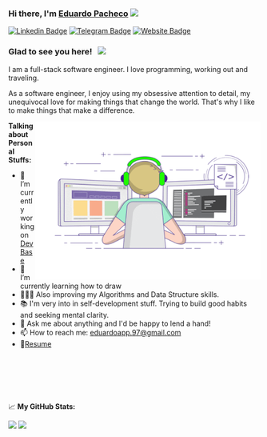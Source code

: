 ### Hi there, I'm <a href="https://www.linkedin.com/in/edoapp/" target="_blank">Eduardo Pacheco</a> <img src="https://media.giphy.com/media/hvRJCLFzcasrR4ia7z/giphy.gif" width="25px">

[![Linkedin Badge](https://img.shields.io/badge/-LinkedIn-0e76a8?style=flat-square&logo=Linkedin&logoColor=white)](https://www.linkedin.com/in/edoapp/)
[![Telegram Badge](https://img.shields.io/badge/-Telegram-0088cc?style=flat-square&logo=Telegram&logoColor=white)](https://t.me/EdoAP)
[![Website Badge](https://img.shields.io/badge/Resume-3b5998?style=flat-square&logo=google-chrome&logoColor=white)](https://gkassym.netlify.app)
<!-- [![Twitter Badge](https://img.shields.io/badge/-Twitter-00acee?style=flat-square&logo=Twitter&logoColor=white)](https://twitter.com/GKassym) -->
<!-- [![Instagram Badge](https://img.shields.io/badge/-Instagram-e4405f?style=flat-square&logo=Instagram&logoColor=white)](https://instagram.com/gkassym/) -->
<!-- [![Medium Badge](https://img.shields.io/badge/medium-%2312100E.svg?&style=for-square&logo=medium&logoColor=white)](https://gapur-kassym.medium.com/)  --> 

### Glad to see you here! &nbsp; ![](https://visitor-badge.glitch.me/badge?page_id=EdoAPP.EdoAPP)

I am a full-stack software engineer. I love programming, working out and traveling.

As a software engineer, I enjoy using my obsessive attention to detail, my unequivocal love for making things that change the world. That's why I like to make things that make a difference.

<img align="right" alt="GIF" src="https://github.com/EdoAPP/EdoAPP/blob/main/coding.gif?raw=true" width="450" height="316" />

**Talking about Personal Stuffs:**

- 🔭 I’m currently working on [DevBase](https://devbase.us/)
- 🌱 I’m currently learning how to draw
- 👨🏻‍💻 Also improving my Algorithms and Data Structure skills.
- 📚 I'm very into in self-development stuff. Trying to build good habits and seeking mental clarity.
- 💬 Ask me about anything and I'd be happy to lend a hand!
- 📫 How to reach me: eduardoapp.97@gmail.com
- 📝[Resume](https://drive.google.com/file/d/18Z5-RLX2yxXbB8dehv8RLNx1iBHhfW3M/view?usp=sharing)

<p>&nbsp;</p>
<p>&nbsp;</p>
<p>&nbsp;</p>

📈 **My GitHub Stats:**

<p>
  <img height="165em" src="https://github-readme-stats.vercel.app/api?username=EdoAPP&show_icons=true&hide_border=true&&count_private=true&include_all_commits=false&theme=dracula" />
  <img  height="165em" src="https://github-readme-stats.vercel.app/api/top-langs/?username=EdoAPP&show_icons=true&hide_border=true&layout=compact&langs_count=8&theme=dracula&"/>
</p>

